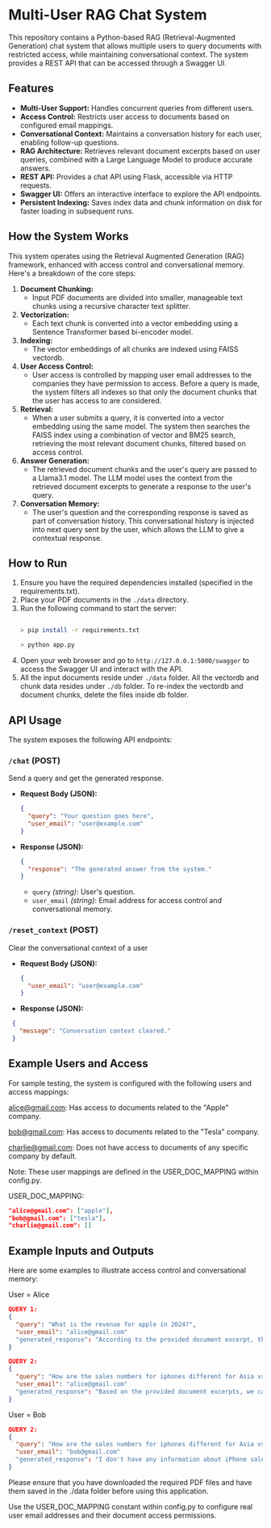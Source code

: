 # Multi-User RAG Chat System

This repository contains a Python-based RAG (Retrieval-Augmented Generation) chat system that allows multiple users to query documents with restricted access, while maintaining conversational context. The system provides a REST API that can be accessed through a Swagger UI.

## Features

*   **Multi-User Support:** Handles concurrent queries from different users.
*   **Access Control:** Restricts user access to documents based on configured email mappings.
*   **Conversational Context:** Maintains a conversation history for each user, enabling follow-up questions.
*   **RAG Architecture:** Retrieves relevant document excerpts based on user queries, combined with a Large Language Model to produce accurate answers.
*   **REST API:** Provides a chat API using Flask, accessible via HTTP requests.
*   **Swagger UI:** Offers an interactive interface to explore the API endpoints.
*   **Persistent Indexing:** Saves index data and chunk information on disk for faster loading in subsequent runs.

## How the System Works

This system operates using the Retrieval Augmented Generation (RAG) framework, enhanced with access control and conversational memory. Here's a breakdown of the core steps:

1.  **Document Chunking:**
    *   Input PDF documents are divided into smaller, manageable text chunks using a recursive character text splitter.
2.  **Vectorization:**
    *   Each text chunk is converted into a vector embedding using a Sentence Transformer based bi-encoder model.
3.  **Indexing:**
    *   The vector embeddings of all chunks are indexed using FAISS vectordb.
4.  **User Access Control:**
    *   User access is controlled by mapping user email addresses to the companies they have permission to access. Before a query is made, the system filters all indexes so that only the document chunks that the user has access to are considered.
5.  **Retrieval:**
    *   When a user submits a query, it is converted into a vector embedding using the same model. The system then searches the FAISS index using a combination of vector and BM25 search, retrieving the most relevant document chunks, filtered based on access control.
6.  **Answer Generation:**
    *   The retrieved document chunks and the user's query are passed to a Llama3.1 model. The LLM model uses the context from the retrieved document excerpts to generate a response to the user's query.
7. **Conversation Memory:**
     *   The user's question and the corresponding response is saved as part of conversation history. This conversational history is injected into next query sent by the user, which allows the LLM to give a contextual response.

## How to Run

1.  Ensure you have the required dependencies installed (specified in the requirements.txt).
2.  Place your PDF documents in the `./data` directory.
3.  Run the following command to start the server:
    ```bash

    > pip install -r requirements.txt
    
    > python app.py
    ```
4.  Open your web browser and go to `http://127.0.0.1:5000/swagger` to access the Swagger UI and interact with the API.
5.  All the input documents reside under `./data` folder. All the vectordb and chunk data resides under `./db` folder. To re-index the vectordb and document chunks, delete the files inside db folder. 

## API Usage

The system exposes the following API endpoints:

### `/chat` (POST)
Send a query and get the generated response.

*   **Request Body (JSON):**
    ```json
    {
      "query": "Your question goes here",
      "user_email": "user@example.com"
    }
    ```
*   **Response (JSON):**
    ```json
    {
      "response": "The generated answer from the system."
    }
    ```
    *   `query` *(string)*: User's question.
    *  `user_email` *(string)*: Email address for access control and conversational memory.

### `/reset_context` (POST)
Clear the conversational context of a user

*   **Request Body (JSON):**
    ```json
    {
      "user_email": "user@example.com"
    }
    ```
*   **Response (JSON):**
   ```json
    {
      "message": "Conversation context cleared."
    }
   ```

## Example Users and Access
For sample testing, the system is configured with the following users and access mappings:

alice@gmail.com: Has access to documents related to the "Apple" company.

bob@gmail.com: Has access to documents related to the "Tesla" company.

charlie@gmail.com: Does not have access to documents of any specific company by default.

Note: These user mappings are defined in the USER_DOC_MAPPING within config.py.

USER_DOC_MAPPING:
```json
"alice@gmail.com": ["apple"],
"bob@gmail.com": ["tesla"],
"charlie@gmail.com": []
```

## Example Inputs and Outputs

Here are some examples to illustrate access control and conversational memory:

User = Alice

```json
QUERY 1:
{
  "query": "What is the revenue for apple in 2024?",
  "user_email": "alice@gmail.com"
  "generated_response": "According to the provided document excerpt, the total net sales for Apple Inc. in 2024 is $391,035 million."
}

QUERY 2:
{
  "query": "How are the sales numbers for iphones different for Asia vs Japan?",
  "user_email": "alice@gmail.com"
  "generated_response": "Based on the provided document excerpts, we can infer the following information about iPhone sales in Asia and Japan:\n\n* In Greater China, iPhone revenue represented a moderately higher proportion of net sales in 2024 compared to 2023.\n* In Japan, iPhone revenue was the primary driver of the increase in net sales during 2024, with a  higher net sales of iPhone compared to 2023.\n\nThere is no direct comparison between the sales numbers for iPhones in Asia and Japan, as the excerpts do not provide specific sales figures for these regions. However, we can infer that iPhone sales were strong in both regions, with Japan seeing an increase in net sales due to higher iPhone sales, and Greater China seeing a decrease in net sales due to lower iPhone sales.\n\nTo answer your question, the sales number for iPhones is higher in Japan compared to Greater China in 2024, as evidenced by the increase in net sales in Japan due to higher iPhone sales, and the decrease in net sales in Greater"
}

```

User = Bob

```json
QUERY 2:
{
  "query": "How are the sales numbers for iphones different for Asia vs Japan?",
  "user_email": "bob@gmail.com"
  "generated_response": "I don't have any information about iPhone sales in the provided document excerpts. The document appears to be a financial report from Tesla, Inc., and it does not mention iPhone sales at all. It seems to be focused on Tesla's products and services, including their automotive sales and revenue recognition. Therefore, I am unable to provide an answer to your question based on the provided information."
}

```

Please ensure that you have downloaded the required PDF files and have them saved in the ./data folder before using this application.

Use the USER_DOC_MAPPING constant within config.py to configure real user email addresses and their document access permissions.
